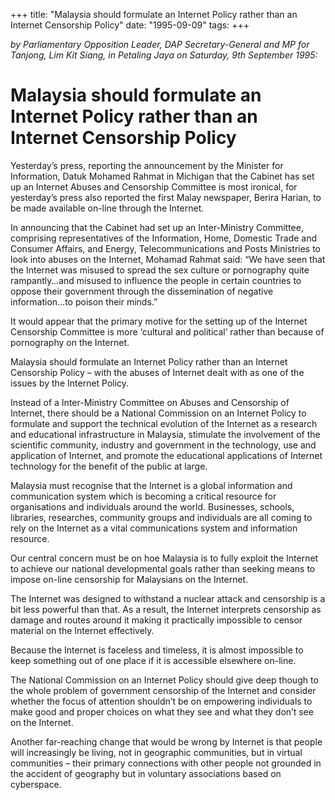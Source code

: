 +++ 
title: "Malaysia should formulate an Internet Policy rather than an Internet Censorship Policy"
date: "1995-09-09"
tags:
+++

_by Parliamentary Opposition Leader, DAP Secretary-General and MP for Tanjong, Lim Kit Siang, in Petaling Jaya on Saturday, 9th September 1995:_

# Malaysia should formulate an Internet Policy rather than an Internet Censorship Policy

Yesterday’s press, reporting the announcement by the Minister for Information, Datuk Mohamed Rahmat in Michigan that the Cabinet has set up an Internet Abuses and Censorship Committee is most ironical, for yesterday’s press also reported the first Malay newspaper,  Berira Harian, to be made available on-line through the Internet.</u>

In announcing that the Cabinet had set up an Inter-Ministry Committee, comprising representatives of the Information, Home, Domestic Trade and Consumer Affairs, and Energy, Telecommunications and Posts Ministries to look into abuses on the Internet, Mohamad Rahmat said: “We have seen that the Internet  was misused to spread the sex culture or pornography quite rampantly…and misused to influence the people in certain countries to oppose their government through the dissemination of negative information…to poison their minds.”

It would appear that the primary motive for the setting up of the Internet Censorship Committee is more ‘cultural and political’ rather than because of pornography on the Internet.

Malaysia should formulate an Internet Policy rather than an Internet Censorship Policy – with the abuses of Internet dealt with as one of the issues by the Internet Policy.

Instead of a Inter-Ministry Committee on Abuses and Censorship of Internet, there should be a National Commission on an Internet Policy to formulate and support the technical evolution of the Internet as a research and educational infrastructure in Malaysia, stimulate the involvement of the scientific community, industry and government in the technology, use and application of Internet, and promote the educational applications of Internet technology for the benefit of the public at large.

Malaysia must recognise that the Internet is a global information and communication system which is becoming a critical resource for organisations and individuals around the world. Businesses, schools, libraries, researches, community groups and individuals are all coming to rely on the Internet as a vital communications system and information resource.

Our central concern must be on hoe Malaysia is to fully exploit the Internet to achieve our national developmental goals rather than seeking means to impose on-line censorship for Malaysians on the Internet.

The Internet was designed to withstand a nuclear attack and censorship is a bit less powerful than that. As a result, the Internet interprets censorship as damage and routes around it making it practically impossible to censor material on the Internet effectively.

Because the Internet is faceless and timeless, it is almost impossible to keep something out of one place if it is accessible elsewhere on-line.

The National Commission on an Internet Policy should give deep though to the whole problem of government censorship of the Internet and consider whether the focus of attention shouldn’t be on empowering individuals to make good and proper choices on what they see and what they don’t see on the Internet.

Another far-reaching change that would be wrong by Internet is that people will increasingly be living, not in geographic communities, but in virtual communities – their primary connections with other people not grounded in the accident of geography but in voluntary associations based on cyberspace.
 
